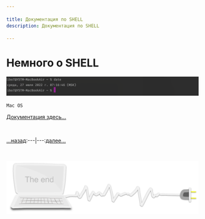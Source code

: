 ```yaml
---

title: Документация по SHELL
description: Документация по SHELL

---
```


<div class="navi"><nav id="navi"><!-- js --></nav></div>

# Немного о  SHELL

<span id="az-object-img" class="img" onclick="imgResize()">![shell](assets/img/shell.png)</span>

	Mac OS

[Документация здесь…](https://developer.apple.com/library/archive/documentation/OpenSource/Conceptual/ShellScripting/BeforeYouBegin/BeforeYouBegin.html#//apple_ref/doc/uid/TP40004268-CH1-SW1)

<br>

[…назад](slovo-server.md):---|---:[далее…](tako-type.md)

<br>

<span id="comp-end-img" class="img" onclick="imgResize()">![img](assets/svg/comp-end.svg)</span>

<script src="assets/js/navi.js"></script>